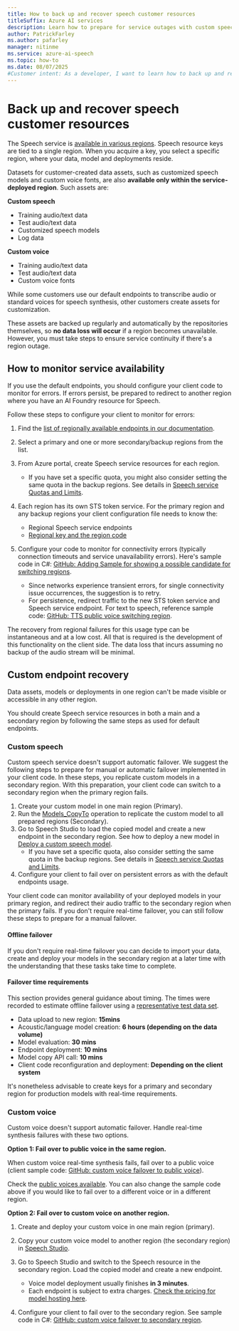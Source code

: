 ```yaml
---
title: How to back up and recover speech customer resources
titleSuffix: Azure AI services
description: Learn how to prepare for service outages with custom speech and custom voice.
author: PatrickFarley
ms.author: pafarley
manager: nitinme
ms.service: azure-ai-speech
ms.topic: how-to
ms.date: 08/07/2025
#Customer intent: As a developer, I want to learn how to back up and recover speech customer resources.
---
```


# Back up and recover speech customer resources

The Speech service is [available in various regions](./regions.md). Speech resource keys are tied to a single region. When you acquire a key, you select a specific region, where your data, model and deployments reside.

Datasets for customer-created data assets, such as customized speech models and custom voice fonts, are also **available only within the service-deployed region**. Such assets are:

**Custom speech**
-   Training audio/text data
-   Test audio/text data
-   Customized speech models
-   Log data

**Custom voice**
-   Training audio/text data
-   Test audio/text data
-   Custom voice fonts



While some customers use our default endpoints to transcribe audio or standard voices for speech synthesis, other customers create assets for customization.

These assets are backed up regularly and automatically by the repositories themselves, so **no data loss will occur** if a region becomes unavailable. However, you must take steps to ensure service continuity if there's a region outage.

## How to monitor service availability

If you use the default endpoints, you should configure your client code to monitor for errors. If errors persist, be prepared to redirect to another region where you have an AI Foundry resource for Speech.

Follow these steps to configure your client to monitor for errors:

1.  Find the [list of regionally available endpoints in our documentation](./rest-speech-to-text.md).
2.  Select a primary and one or more secondary/backup regions from the list.
3. From Azure portal, create Speech service resources for each region.
    -  If you have set a specific quota, you might also consider setting the same quota in the backup regions. See details in [Speech service Quotas and Limits](./speech-services-quotas-and-limits.md).

4.  Each region has its own STS token service. For the primary region and any backup regions your client configuration file needs to know the:
    -  Regional Speech service endpoints
    -  [Regional key and the region code](./rest-speech-to-text.md)

5.  Configure your code to monitor for connectivity errors (typically connection timeouts and service unavailability errors). Here's sample code in C#: [GitHub: Adding Sample for showing a possible candidate for switching regions](https://github.com/Azure-Samples/cognitive-services-speech-sdk/blob/fa6428a0837779cbeae172688e0286625e340942/samples/csharp/sharedcontent/console/speech_recognition_samples.cs#L965).

    - Since networks experience transient errors, for single connectivity issue occurrences, the suggestion is to retry.
    - For persistence, redirect traffic to the new STS token service and Speech service endpoint. For text to speech, reference sample code: [GitHub: TTS public voice switching region](https://github.com/Azure-Samples/cognitive-services-speech-sdk/blob/master/samples/csharp/sharedcontent/console/speech_synthesis_samples.cs#L880).

The recovery from regional failures for this usage type can be instantaneous and at a low cost. All that is required is the development of this functionality on the client side. The data loss that incurs assuming no backup of the audio stream will be minimal.

## Custom endpoint recovery

Data assets, models or deployments in one region can't be made visible or accessible in any other region.

You should create Speech service resources in both a main and a secondary region by following the same steps as used for default endpoints.

### Custom speech

Custom speech service doesn't support automatic failover. We suggest the following steps to prepare for manual or automatic failover implemented in your client code. In these steps, you replicate custom models in a secondary region. With this preparation, your client code can switch to a secondary region when the primary region fails.

1.  Create your custom model in one main region (Primary).
2.  Run the [Models_CopyTo](/rest/api/speechtotext/models/copy-to) operation to replicate the custom model to all prepared regions (Secondary).
3.  Go to Speech Studio to load the copied model and create a new endpoint in the secondary region. See how to deploy a new model in [Deploy a custom speech model](./how-to-custom-speech-deploy-model.md).
    -  If you have set a specific quota, also consider setting the same quota in the backup regions. See details in [Speech service Quotas and Limits](./speech-services-quotas-and-limits.md).
4.  Configure your client to fail over on persistent errors as with the default endpoints usage.

Your client code can monitor availability of your deployed models in your primary region, and redirect their audio traffic to the secondary region when the primary fails. If you don't require real-time failover, you can still follow these steps to prepare for a manual failover.

#### Offline failover

If you don't require real-time failover you can decide to import your data, create and deploy your models in the secondary region at a later time with the understanding that these tasks take time to complete.

#### Failover time requirements

This section provides general guidance about timing. The times were recorded to estimate offline failover using a [representative test data set](https://github.com/microsoft/Cognitive-Custom-Speech-Service).

-   Data upload to new region: **15mins**
-   Acoustic/language model creation: **6 hours (depending on the data volume)**
-   Model evaluation: **30 mins**
-   Endpoint deployment: **10 mins**
-   Model copy API call: **10 mins**
-   Client code reconfiguration and deployment: **Depending on the client system**

It's nonetheless advisable to create keys for a primary and secondary region for production models with real-time requirements.

### Custom voice

Custom voice doesn't support automatic failover. Handle real-time synthesis failures with these two options.

**Option 1: Fail over to public voice in the same region.**

When custom voice real-time synthesis fails, fail over to a public voice (client sample code: [GitHub: custom voice failover to public voice](https://github.com/Azure-Samples/cognitive-services-speech-sdk/blob/master/samples/csharp/sharedcontent/console/speech_synthesis_samples.cs#L899)).

Check the [public voices available](language-support.md?tabs=tts). You can also change the sample code above if you would like to fail over to a different voice or in a different region.

**Option 2: Fail over to custom voice on another region.**

1.  Create and deploy your custom voice in one main region (primary).
2.  Copy your custom voice model to another region (the secondary region) in [Speech Studio](https://aka.ms/speechstudio/).
3.  Go to Speech Studio and switch to the Speech resource in the secondary region. Load the copied model and create a new endpoint.
    -   Voice model deployment usually finishes **in 3 minutes**.
    -   Each endpoint is subject to extra charges. [Check the pricing for model hosting here](https://azure.microsoft.com/pricing/details/cognitive-services/speech-services/).

4.  Configure your client to fail over to the secondary region. See sample code in C#: [GitHub: custom voice failover to secondary region](https://github.com/Azure-Samples/cognitive-services-speech-sdk/blob/master/samples/csharp/sharedcontent/console/speech_synthesis_samples.cs#L920).
